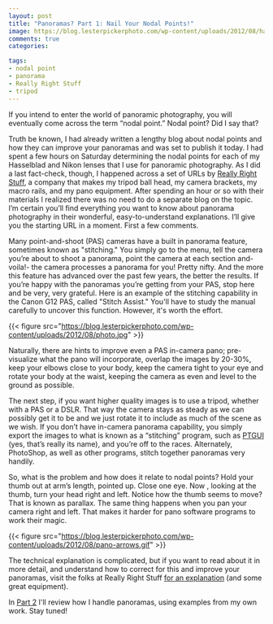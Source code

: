 ```yaml
---
layout: post
title: "Panoramas? Part 1: Nail Your Nodal Points!"
image: https://blog.lesterpickerphoto.com/wp-content/uploads/2012/08/harbor-flat-small.jpg
comments: true
categories:

tags:
- nodal point
- panorama
- Really Right Stuff
- tripod
---
```


If you intend to enter the world of panoramic photography, you will eventually come across the term “nodal point.” Nodal point? Did I say that?

Truth be known, I had already written a lengthy blog about nodal points and how they can improve your panoramas and was set to publish it today. I had spent a few hours on Saturday determining the nodal points for each of my Hasselblad and Nikon lenses that I use for panoramic photography. As I did a last fact-check, though, I happened across a set of URLs by <a href="http://www.reallyrightstuff.com">Really Right Stuff</a>, a company that makes my tripod ball head, my camera brackets, my macro rails, and my pano equipment. After spending an hour or so with their materials I realized there was no need to do a separate blog on the topic. I’m certain you’ll find everything you want to know about panorama photography in their wonderful, easy-to-understand explanations. I’ll give you the starting URL in a moment. First a few comments.

Many point-and-shoot (PAS) cameras have a built in panorama feature, sometimes known as "stitching." You simply go to the menu, tell the camera you’re about to shoot a panorama, point the camera at each section and- voila!- the camera processes a panorama for you! Pretty nifty. And the more this feature has advanced over the past few years, the better the results. If you’re happy with the panoramas you’re getting from your PAS, stop here and be very, very grateful. Here is an example of the stitching capability in the Canon G12 PAS, called "Stitch Assist." You'll have to study the manual carefully to uncover this function. However, it's worth the effort.

{{< figure src="https://blog.lesterpickerphoto.com/wp-content/uploads/2012/08/photo.jpg" >}}

Naturally, there are hints to improve even a PAS in-camera pano; pre-visualize what the pano will incorporate, overlap the images by 20-30%, keep your elbows close to your body, keep the camera tight to your eye and rotate your body at the waist, keeping the camera as even and level to the ground as possible.

The next step, if you want higher quality images is to use a tripod, whether with a PAS or a DSLR. That way the camera stays as steady as we can possibly get it to be and we just rotate it to include as much of the scene as we wish. If you don’t have in-camera panorama capability, you simply export the images to what is known as a “stitching” program, such as <a href="http://www.ptgui.com">PTGUI</a> (yes, that’s really its name), and you’re off to the races. Alternately, PhotoShop, as well as other programs, stitch together panoramas very handily.

So, what is the problem and how does it relate to nodal points? Hold your thumb out at arm’s length, pointed up. Close one eye. Now , looking at the thumb, turn your head right and left. Notice how the thumb seems to move? That is known as parallax. The same thing happens when you pan your camera right and left. That makes it harder for pano software programs to work their magic.

{{< figure src="https://blog.lesterpickerphoto.com/wp-content/uploads/2012/08/pano-arrows.gif" >}}

The technical explanation is complicated, but if you want to read about it in more detail, and understand how to correct for this and improve your panoramas, visit the folks at Really Right Stuff <a href="http://reallyrightstuff.com/WebsiteInfo.aspx?fc=108">for an explanation</a> (and some great equipment).

In <a title="Panoramas: Part 2" href="https://blog.lesterpickerphoto.com/2012/09/02/panoramas-part-2-how-i-do-it/">Part 2</a> I'll review how I handle panoramas, using examples from my own work. Stay tuned!

 

 

 

 